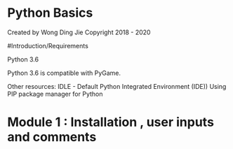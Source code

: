 # Python Basics
Created by Wong Ding Jie
Copyright 2018 - 2020

#Introduction/Requirements

Python 3.6

Python 3.6 is compatible with PyGame.

Other resources:
IDLE - Default Python Integrated Environment (IDE))
Using PIP package manager for Python

# Module 1 : Installation , user inputs and comments

